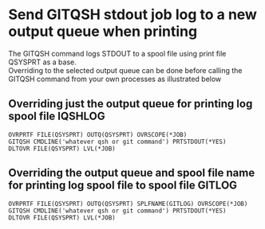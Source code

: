 # Send GITQSH stdout job log to a new output queue when printing
The GITQSH command logs STDOUT to a spool file using print file QSYSPRT as a base.\
Overriding to the selected output queue can be done before calling the GITQSH command from your own processes as illustrated below

## Overriding just the output queue for printing log spool file IQSHLOG
```
OVRPRTF FILE(QSYSPRT) OUTQ(QSYSPRT) OVRSCOPE(*JOB)       
GITQSH CMDLINE('whatever qsh or git command') PRTSTDOUT(*YES)   
DLTOVR FILE(QSYSPRT) LVL(*JOB) 
```
## Overriding the output queue and spool file name for printing log spool file to spool file GITLOG
```
OVRPRTF FILE(QSYSPRT) OUTQ(QSYSPRT) SPLFNAME(GITLOG) OVRSCOPE(*JOB) 
GITQSH CMDLINE('whatever qsh or git command') PRTSTDOUT(*YES)   
DLTOVR FILE(QSYSPRT) LVL(*JOB) 
```
  
